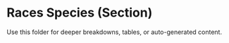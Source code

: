 # Races Species (Section)

Use this folder for deeper breakdowns, tables, or auto-generated content.
